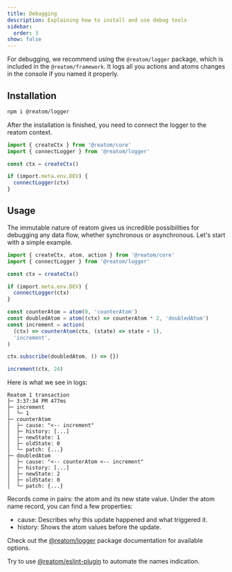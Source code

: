 ```yaml
---
title: Debugging
description: Explaining how to install and use debug tools
sidebar:
  order: 3
show: false
---
```


<!-- TODO add `anAtom.onChange(console.log)` docs above -->

For debugging, we recommend using the `@reatom/logger` package, which is included in the `@reatom/framework`. It logs all you actions and atoms changes in the console if you named it properly.

## Installation

```sh
npm i @reatom/logger
```

After the installation is finished, you need to connect the logger to the reatom context.

```ts
import { createCtx } from '@reatom/core'
import { connectLogger } from '@reatom/logger'

const ctx = createCtx()

if (import.meta.env.DEV) {
  connectLogger(ctx)
}
```

## Usage

The immutable nature of reatom gives us incredible possibilities for debugging any data flow, whether synchronous or asynchronous.
Let's start with a simple example.

```ts
import { createCtx, atom, action } from '@reatom/core'
import { connectLogger } from '@reatom/logger'

const ctx = createCtx()

if (import.meta.env.DEV) {
  connectLogger(ctx)
}

const counterAtom = atom(0, 'counterAtom')
const doubledAtom = atom((ctx) => counterAtom * 2, 'doubledAtom')
const increment = action(
  (ctx) => counterAtom(ctx, (state) => state + 1),
  'increment',
)

ctx.subscribe(doubledAtom, () => {})

increment(ctx, 24)
```

Here is what we see in logs:

```
Reatom 1 transaction
├─ 3:37:34 PM 477ms
├─ increment
│  └─ 1
├─ counterAtom
│  ├─ cause: "<-- increment"
│  ├─ history: [...]
│  ├─ newState: 1
│  ├─ oldState: 0
│  └─ patch: {...}
├─ doubledAtom
│  ├─ cause: "<-- counterAtom <-- increment"
│  ├─ history: [...]
│  ├─ newState: 2
│  ├─ oldState: 0
│  └─ patch: {...}
```

Records come in pairs: the atom and its new state value.
Under the atom name record, you can find a few properties:

- cause: Describes why this update happened and what triggered it.
- history: Shows the atom values before the update.

Check out the [@reatom/logger](/package/logger) package documentation for available options.

Try to use [@reatom/eslint-plugin](/package/eslint-plugin/) to automate the names indication.
